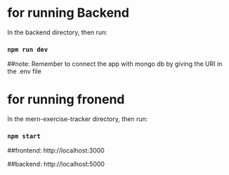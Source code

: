 # for running Backend

In the backend directory, then run:

### `npm run dev`

##note: Remember to connect the app with mongo db by giving the URI in the .env file

# for running fronend

In the mern-exercise-tracker directory, then run:

### `npm start`

##frontend: http://localhost:3000

##backend: http://localhost:5000
